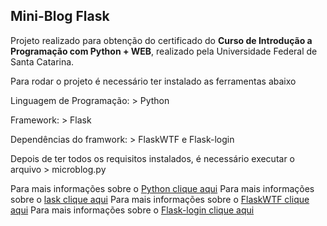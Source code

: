 ## Mini-Blog Flask

Projeto realizado para obtenção do certificado do **Curso de Introdução a Programação com Python + WEB**, realizado pela Universidade Federal de Santa Catarina.


Para rodar o projeto é necessário ter instalado as ferramentas abaixo

Linguagem de Programação: > Python

Framework: > Flask

Dependências do framwork: > FlaskWTF e Flask-login

Depois de ter todos os requisitos instalados, é necessário executar o arquivo > microblog.py

Para mais informações sobre o [Python clique aqui](https://www.python.org/)
Para mais informações sobre o [lask clique aqui](https://flask.palletsprojects.com/en/2.2.x/)
Para mais informações sobre o [FlaskWTF clique aqui](https://flask-wtf.readthedocs.io/en/1.0.x/)
Para mais informações sobre o [Flask-login clique aqui](https://flask-login.readthedocs.io/en/latest/)
